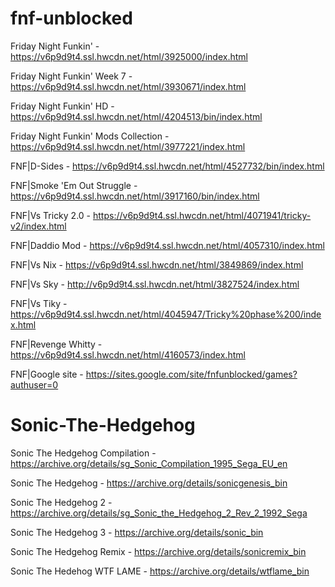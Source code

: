 # fnf-unblocked

Friday Night Funkin' - https://v6p9d9t4.ssl.hwcdn.net/html/3925000/index.html

Friday Night Funkin' Week 7 - https://v6p9d9t4.ssl.hwcdn.net/html/3930671/index.html

Friday Night Funkin' HD - https://v6p9d9t4.ssl.hwcdn.net/html/4204513/bin/index.html

Friday Night Funkin' Mods Collection - https://v6p9d9t4.ssl.hwcdn.net/html/3977221/index.html

FNF|D-Sides - https://v6p9d9t4.ssl.hwcdn.net/html/4527732/bin/index.html

FNF|Smoke 'Em Out Struggle - https://v6p9d9t4.ssl.hwcdn.net/html/3917160/bin/index.html

FNF|Vs Tricky 2.0 - https://v6p9d9t4.ssl.hwcdn.net/html/4071941/tricky-v2/index.html

FNF|Daddio Mod - https://v6p9d9t4.ssl.hwcdn.net/html/4057310/index.html

FNF|Vs Nix - https://v6p9d9t4.ssl.hwcdn.net/html/3849869/index.html

FNF|Vs Sky - http://v6p9d9t4.ssl.hwcdn.net/html/3827524/index.html

FNF|Vs Tiky - https://v6p9d9t4.ssl.hwcdn.net/html/4045947/Tricky%20phase%200/index.html

FNF|Revenge Whitty - https://v6p9d9t4.ssl.hwcdn.net/html/4160573/index.html

FNF|Google site - https://sites.google.com/site/fnfunblocked/games?authuser=0

# Sonic-The-Hedgehog

Sonic The Hedgehog Compilation - https://archive.org/details/sg_Sonic_Compilation_1995_Sega_EU_en

Sonic The Hedgehog - https://archive.org/details/sonicgenesis_bin

Sonic The Hedgehog 2 - https://archive.org/details/sg_Sonic_the_Hedgehog_2_Rev_2_1992_Sega

Sonic The Hedgehog 3 - https://archive.org/details/sonic_bin

Sonic The Hedgehog Remix - https://archive.org/details/sonicremix_bin

Sonic The Hedehog WTF LAME - https://archive.org/details/wtflame_bin


